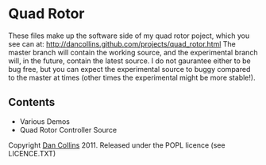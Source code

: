 Quad Rotor
========================

These files make up the software side of my quad rotor poject, which you see can at: http://dancollins.github.com/projects/quad_rotor.html  The master branch will contain the working source, and the experimental branch will, in the future, contain the latest source.  I do not gaurantee either to be bug free, but you can expect the experimental source to buggy compared to the master at times (other times the experimental might be more stable!).


Contents
--------

* Various Demos
* Quad Rotor Controller Source


Copyright [Dan Collins](http://dancollins.github.com/) 2011.  Released under the POPL licence (see LICENCE.TXT)
